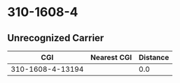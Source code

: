 # 310-1608-4
## Unrecognized Carrier


| CGI | Nearest CGI | Distance |
|-----|-------------|----------|
| 310-1608-4-13194 |  | 0.0 |
